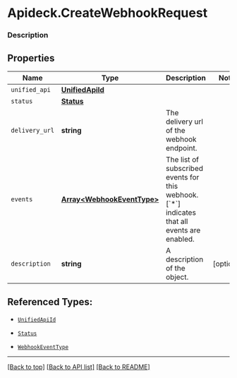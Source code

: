 # Apideck.CreateWebhookRequest

### Description

## Properties
Name | Type | Description | Notes
------------ | ------------- | ------------- | -------------
`unified_api` | [**UnifiedApiId**](UnifiedApiId.md) |  | 
`status` | [**Status**](Status.md) |  | 
`delivery_url` | **string** | The delivery url of the webhook endpoint. | 
`events` | [**Array&lt;WebhookEventType&gt;**](WebhookEventType.md) | The list of subscribed events for this webhook. [&#x60;*&#x60;] indicates that all events are enabled. | 
`description` | **string** | A description of the object. | [optional] 





## Referenced Types:
* [`UnifiedApiId`](UnifiedApiId.md)
* [`Status`](Status.md)

* [`WebhookEventType`](WebhookEventType.md)


---

[[Back to top]](#) [[Back to API list]](../../../../README.md#documentation-for-api-endpoints) [[Back to README]](../../../../README.md)



